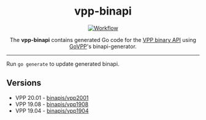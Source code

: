 <h1 align="center">vpp-binapi</h1>

<p align="center">
  <a href="https://github.com/ligato/vpp-binapi/actions?query=workflow%3A%22Generate+binapi%22"><img src="https://github.com/ligato/vpp-binapi/workflows/Generate%20binapi/badge.svg" alt="Workflow"></a>
</p>

<p align="center">The <b>vpp-binapi</b> contains generated Go code for the <a href="https://wiki.fd.io/view/VPP/The_VPP_API">VPP binary API</a> using <a href="https://github.com/FDio/govpp">GoVPP</a>'s binapi-generator. </p>

---

Run `go generate` to update generated binapi.

## Versions

- VPP 20.01 - [binapis/vpp2001](binapis/vpp2001)
- VPP 19.08 - [binapis/vpp1908](binapis/vpp1908)
- VPP 19.04 - [binapis/vpp1904](binapis/vpp1904)
